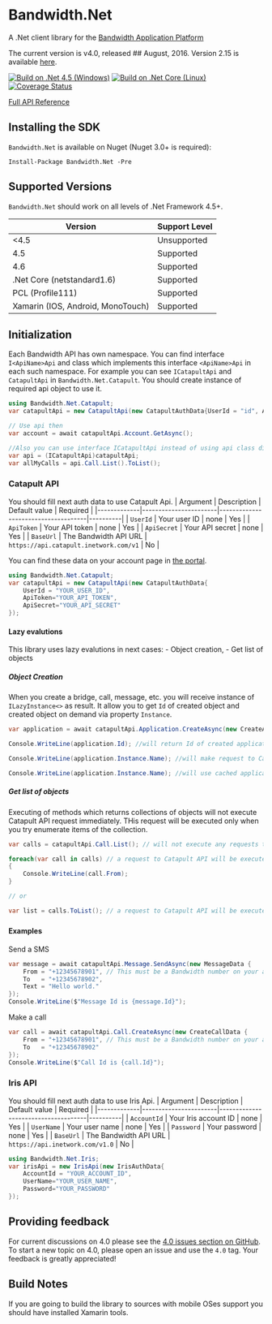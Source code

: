 # Bandwidth.Net

A .Net client library for the [Bandwidth Application Platform](http://bandwidth.com/products/application-platform?utm_medium=social&utm_source=github&utm_campaign=dtolb&utm_content=_)

The current version is v4.0, released ## August, 2016. Version 2.15 is available  [here](https://github.com/bandwidthcom/csharp-bandwidth/tree/v2.15).


[![Build on .Net 4.5 (Windows)](https://ci.appveyor.com/api/projects/status/bhv8hs3fx9k6c33i?svg=true)](https://ci.appveyor.com/project/avbel/csharp-bandwidth)
[![Build on .Net Core (Linux)](https://travis-ci.org/bandwidthcom/csharp-bandwidth.svg)](https://travis-ci.org/bandwidthcom/csharp-bandwidth)
[![Coverage Status](https://coveralls.io/repos/github/bandwidthcom/csharp-bandwidth/badge.svg)](https://coveralls.io/github/bandwidthcom/csharp-bandwidth)


[Full API Reference](src/Bandwidth.Net/Help/Home.md)

## Installing the SDK

`Bandwidth.Net` is available on Nuget (Nuget 3.0+ is required):

	Install-Package Bandwidth.Net -Pre

## Supported Versions
`Bandwidth.Net` should work on all levels of .Net Framework 4.5+.

| Version | Support Level |
|---------|---------------|
| <4.5 | Unsupported |
| 4.5 | Supported |
| 4.6 | Supported |
| .Net Core (netstandard1.6)  | Supported |
| PCL (Profile111) | Supported |
| Xamarin (IOS, Android, MonoTouch) | Supported |


## Initialization

Each Bandwidth API has own namespace. You can find interface `I<ApiName>Api` and class which implements this interface `<ApiName>Api` in each such namespace. For example you can see `ICatapultApi` and `CatapultApi` in `Bandwidth.Net.Catapult`.
You should create instance of required api object to use it.

```csharp
using Bandwidth.Net.Catapult;
var catapultApi = new CatapultApi(new CatapultAuthData{UserId = "id", ApiToken="token", ApiSecret="secret"});

// Use api then
var account = await catapultApi.Account.GetAsync();

//Also you can use interface ICatapultApi instead of using api class directly
var api = (ICatapultApi)catapultApi;
var allMyCalls = api.Call.List().ToList();
```

### Catapult API
You should fill next auth data to use Catapult Api.
| Argument  | Description           | Default value                       | Required |
|-------------|-----------------------|-------------------------------------|----------|
| `UserId`    | Your user ID | none                         | Yes      |
| `ApiToken`  | Your API token        | none                         | Yes      |
| `ApiSecret` | Your API secret       | none                         | Yes      |
| `BaseUrl`   | The Bandwidth API URL  | `https://api.catapult.inetwork.com/v1` | No       |

You can find these data on your account page in [the portal](https://catapult.inetwork.com/pages/catapult.jsf).


```csharp
using Bandwidth.Net.Catapult;
var catapultApi = new CatapultApi(new CatapultAuthData{
    UserId = "YOUR_USER_ID",
    ApiToken="YOUR_API_TOKEN",
    ApiSecret="YOUR_API_SECRET"
});
```

#### Lazy evalutions

This library uses lazy evalutions in next cases:
    - Object creation,
    - Get list of objects

##### Object Creation

When you create a bridge, call, message, etc. you will receive instance of `ILazyInstance<>` as result. It allow you to get `Id` of created object and created object on demand via property `Instance`.

```csharp
var application = await catapultApi.Application.CreateAsync(new CreateApplicationData {Name = "MyFirstApp"});

Console.WriteLine(application.Id); //will return Id of created application

Console.WriteLine(application.Instance.Name); //will make request to Catapult API to get application data

Console.WriteLine(application.Instance.Name); //will use cached application's data

```

##### Get list of objects

Executing of methods which returns collections of objects will not execute Catapult API request immediately. THis request will be executed only when you try enumerate items of the collection.

```csharp
var calls = catapultApi.Call.List(); // will not execute any requests to Catapult API here

foreach(var call in calls) // a request to Catapult API will be executed here
{
    Console.WriteLine(call.From);
}

// or

var list = calls.ToList(); // a request to Catapult API will be executed here

```

#####


#### Examples

Send a SMS

```csharp
var message = await catapultApi.Message.SendAsync(new MessageData {
	From = "+12345678901", // This must be a Bandwidth number on your account
	To   = "+12345678902",
	Text = "Hello world."
});
Console.WriteLine($"Message Id is {message.Id}");
```

Make a call

```csharp
var call = await catapultApi.Call.CreateAsync(new CreateCallData {
	From = "+12345678901", // This must be a Bandwidth number on your account
	To   = "+12345678902"
});
Console.WriteLine($"Call Id is {call.Id}");
```


### Iris API
You should fill next auth data to use Iris Api.
| Argument  | Description           | Default value                       | Required |
|-------------|-----------------------|-------------------------------------|----------|
| `AccountId`    | Your Iris account ID | none                         | Yes      |
| `UserName`  | Your user name        | none                         | Yes      |
| `Password` | Your password       | none                         | Yes      |
| `BaseUrl`   | The Bandwidth API URL  | `https://api.inetwork.com/v1.0` | No       |


```csharp
using Bandwidth.Net.Iris;
var irisApi = new IrisApi(new IrisAuthData{
    AccountId = "YOUR_ACCOUNT_ID",
    UserName="YOUR_USER_NAME",
    Password="YOUR_PASSWORD"
});
```

## Providing feedback

For current discussions on 4.0 please see the [4.0 issues section on GitHub](https://github.com/bandwidthcom/csharp-bandwidth/labels/4.0). To start a new topic on 4.0, please open an issue and use the `4.0` tag. Your feedback is greatly appreciated!


## Build Notes

If you are going to build the library to sources with mobile OSes support you should have installed Xamarin tools.
